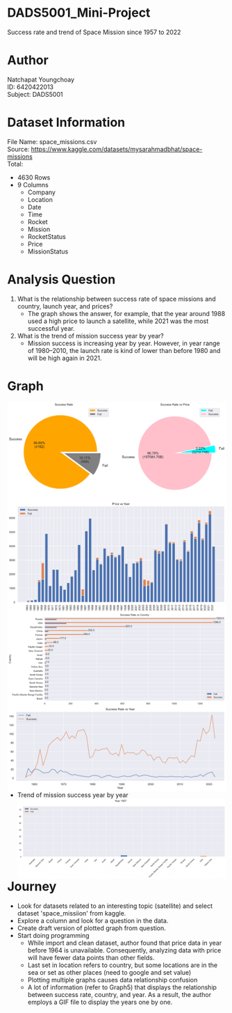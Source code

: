 # DADS5001_Mini-Project
Success rate and trend of Space Mission since 1957 to 2022

# Author
Natchapat Youngchoay <br/>
ID: 6420422013 <br/>
Subject: DADS5001 <br/>

# Dataset Information
File Name: space_missions.csv <br/>
Source: https://www.kaggle.com/datasets/mysarahmadbhat/space-missions <br/>
Total:
- 4630 Rows
- 9 Columns
   - Company
   - Location 
   - Date 
   - Time
   - Rocket
   - Mission
   - RocketStatus
   - Price 
   - MissionStatus 

# Analysis Question
1. What is the relationship between success rate of space missions and country, launch year, and prices?
   - The graph shows the answer, for example, that the year around 1988 used a high price to launch a satellite, while 2021 was the most successful year.
2. What is the trend of mission success year by year?
   - Mission success is increasing year by year. However, in year range of 1980–2010, the launch rate is kind of lower than before 1980 and will be high again in 2021.
   
# Graph
<img src="images/graph1.png"
     style="float: left; margin-right: 10px;" />
</br>
<img src="images/graph2.png"
     style="float: left; margin-right: 10px;" />
</br>
<img src="images/graph3.png"
     alt="Markdown Monster icon"
     style="float: left; margin-right: 10px;" />
</br>
<img src="images/graph4.png"
     style="float: left; margin-right: 10px;" />
</br>
</br>
- Trend of mission success year by year
<img src="images/graph5.gif"
     style="float: left; margin-right: 10px;" />

# Journey
- Look for datasets related to an interesting topic (satellite) and select dataset 'space_missiion' from kaggle.
- Explore a column and look for a question in the data.
- Create draft version of plotted graph from question.
- Start doing programming
   - While import and clean dataset, author found that price data in year before 1964 is unavailable. Consequently, analyzing data with price will have fewer data points than other fields.
   - Last set in location refers to country, but some locations are in the sea or set as other places (need to google and set value) 
   - Plotting multiple graphs causes data relationship confusion
   - A lot of information (refer to Graph5) that displays the relationship between success rate, country, and year. As a result, the author employs a GIF file to display the years one by one.
